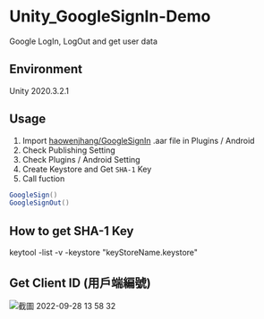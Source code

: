 # Unity_GoogleSignIn-Demo
Google LogIn, LogOut and get user data

## Environment
Unity 2020.3.2.1

## Usage
1. Import  [haowenjhang/GoogleSignIn](https://github.com/haowenjhang/GoogleSignIn) .aar file in Plugins / Android
2. Check Publishing Setting
3. Check Plugins / Android Setting
4. Create Keystore and Get `SHA-1` Key 
5. Call fuction 
```c#
GoogleSign()
GoogleSignOut()
```

## How to get SHA-1 Key
keytool -list -v -keystore "keyStoreName.keystore"

## Get Client ID (用戶端編號)
![截圖 2022-09-28 13 58 32](https://user-images.githubusercontent.com/30752142/192701098-115d24de-f0c6-4ae8-80b5-61a8adfbf67f.png)
